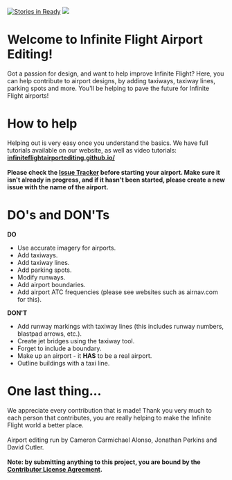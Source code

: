 [![Stories in Ready](https://badge.waffle.io/InfiniteFlightAirportEditing/Airports.png?label=ready&title=Ready)](https://waffle.io/InfiniteFlightAirportEditing/Airports)
<img src="https://raw.githubusercontent.com/InfiniteFlightAirportEditing/Airports/master/ifae-banner.png" />

Welcome to Infinite Flight Airport Editing!
===================
Got a passion for design, and want to help improve Infinite Flight? Here, you can help contribute to airport designs, by adding taxiways, taxiway lines, parking spots and more. You'll be helping to pave the future for Infinite Flight airports!

How to help
===================
Helping out is very easy once you understand the basics. We have full tutorials available on our website, as well as video tutorials:<br>
**[infiniteflightairportediting.github.io/](http://infiniteflightairportediting.github.io/)**<br><br>
**Please check the [Issue Tracker](https://github.com/InfiniteFlightAirportEditing/Airports/issues) before starting your airport. Make sure it isn't already in progress, and if it hasn't been started, please create a new issue with the name of the airport.**

DO's and DON'Ts
==================
**DO**<br>
* Use accurate imagery for airports.<br>
* Add taxiways.<br>
* Add taxiway lines.<br>
* Add parking spots.<br>
* Modify runways.<br>
* Add airport boundaries.<br>
* Add airport ATC frequencies (please see websites such as airnav.com for this).<br>

**DON'T**<br>
* Add runway markings with taxiway lines (this includes runway numbers, blastpad arrows, etc.).<br>
* Create jet bridges using the taxiway tool.<br>
* Forget to include a boundary.<br>
* Make up an airport - it **HAS** to be a real airport.<br>
* Outline buildings with a taxi line.<br>

One last thing...
==================
We appreciate every contribution that is made! Thank you very much to each person that contributes, you are really helping to make the Infinite Flight world a better place.
<br><br>
Airport editing run by Cameron Carmichael Alonso, Jonathan Perkins and David Cutler.
<br><br>
<strong>Note: by submitting anything to this project, you are bound by the <a href="https://www.clahub.com/agreements/InfiniteFlightAirportEditing/Airports">Contributor License Agreement</a>.</strong>
